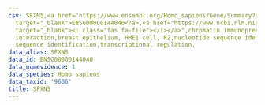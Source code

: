 ```yaml
---
csv: SFXN5,<a href="https://www.ensembl.org/Homo_sapiens/Gene/Summary?db=core;g=ENSG00000144040"
  target="_blank">ENSG00000144040</a>,<a href="https://www.ncbi.nlm.nih.gov/pubmed/22863008"
  target="_blank"><i class="fas fa-file"></i></a>",chromatin immunoprecipitation assay,direct
  interaction,breast epithelium, HME1 cell, R2,nucleotide sequence identification,nucleotide
  sequence identification,transcriptional regulation,
data_alias: SFXN5
data_id: ENSG00000144040
data_numevidence: 1
data_species: Homo sapiens
data_taxid: '9606'
title: SFXN5
---
```

